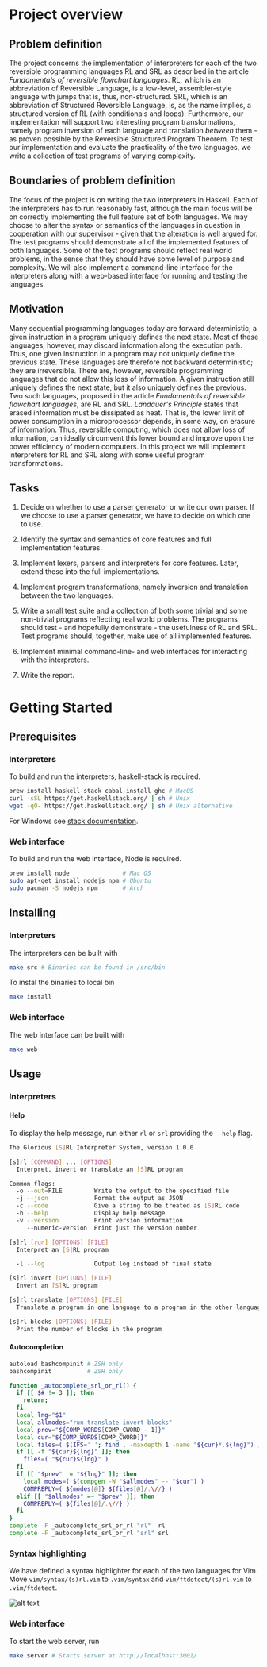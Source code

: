 # Project overview

## Problem definition

The project concerns the implementation of interpreters for each of the
two reversible programming languages RL and SRL as described in the
article <i>Fundamentals of reversible flowchart languages</i>. RL,
which is an abbreviation of Reversible Language, is a low-level,
assembler-style language with jumps that is, thus, non-structured. SRL,
which is an abbreviation of Structured Reversible Language, is, as the
name implies, a structured version of RL (with conditionals and loops).
Furthermore, our implementation will support two interesting program transformations, namely
program inversion of each language and translation <i>between</i> them - as proven possible by the Reversible Structured Program Theorem. To test our implementation and evaluate the practicality of the two
languages, we write a collection of test programs of varying complexity.

## Boundaries of problem definition

The focus of the project is on writing the two interpreters in Haskell.
Each of the interpreters has to run reasonably fast, although the main
focus will be on correctly implementing the full feature set of both
languages.
We may choose to alter the syntax or semantics of the languages in
question in cooperation with our supervisor - given that the
alteration is well argued for.
The test programs should demonstrate all of the implemented features of
both languages. Some of the test programs should reflect real world
problems, in the sense that they should have some level of purpose and
complexity.
We will also implement a command-line interface for the interpreters
along with a web-based interface for running and testing the languages.

## Motivation

Many sequential programming languages today are forward deterministic; a
given instruction in a program uniquely defines the next state. Most of
these languages, however, may discard information along the execution
path. Thus, one given instruction in a program may not uniquely define
the previous state. These languages are therefore not backward
deterministic; they are irreversible.
There are, however, reversible programming languages that do not allow
this loss of information. A given instruction still uniquely defines the
next state, but it also uniquely defines the previous. Two such
languages, proposed in the article *Fundamentals of reversible
flowchart languages*, are RL and SRL.
*Landauer's Principle* states that erased information must be
dissipated as heat. That is, the lower limit of power consumption in a
microprocessor depends, in some way, on erasure of information. Thus,
reversible computing, which does not allow loss of information, can
ideally circumvent this lower bound and improve upon the power
efficiency of modern computers.
In this project we will implement interpreters for RL and SRL along with
some useful program transformations.

## Tasks

1.  Decide on whether to use a parser generator or write our own parser.
    If we choose to use a parser generator, we have to decide on which
    one to use.

2.  Identify the syntax and semantics of core features and full
    implementation features.

3.  Implement lexers, parsers and interpreters for core features. Later,
    extend these into the full implementations.

4.  Implement program transformations, namely inversion and translation
    between the two languages.

5.  Write a small test suite and a collection of both some trivial and
    some non-trivial programs reflecting real world problems. The
    programs should test - and hopefully demonstrate - the
    usefulness of RL and SRL. Test programs should, together, make use
    of all implemented features.

6.  Implement minimal command-line- and web interfaces for interacting
    with the interpreters.

7.  Write the report.



# Getting Started

## Prerequisites

### Interpreters
To build and run the interpreters, haskell-stack is required.
```bash
brew install haskell-stack cabal-install ghc # MacOS
curl -sSL https://get.haskellstack.org/ | sh # Unix
wget -qO- https://get.haskellstack.org/ | sh # Unix alternative
```
For Windows see [stack documentation](https://docs.haskellstack.org/en/stable/README/).

### Web interface
To build and run the web interface, Node is required.
```bash
brew install node               # Mac OS
sudo apt-get install nodejs npm # Ubuntu
sudo pacman -S nodejs npm       # Arch
```

## Installing

### Interpreters

The interpreters can be built with
```bash
make src # Binaries can be found in /src/bin
```

To instal the binaries to local bin
```bash
make install
```

### Web interface
The web interface can be built with
```bash
make web
```

## Usage

### Interpreters

#### Help
To display the help message, run either `rl` or `srl` providing the `--help` flag.
```bash
The Glorious [S]RL Interpreter System, version 1.0.0

[s]rl [COMMAND] ... [OPTIONS]
  Interpret, invert or translate an [S]RL program

Common flags:
  -o --out=FILE         Write the output to the specified file
  -j --json             Format the output as JSON
  -c --code             Give a string to be treated as [S]RL code
  -h --help             Display help message
  -v --version          Print version information
     --numeric-version  Print just the version number

[s]rl [run] [OPTIONS] [FILE]
  Interpret an [S]RL program

  -l --log              Output log instead of final state

[s]rl invert [OPTIONS] [FILE]
  Invert an [S]RL program

[s]rl translate [OPTIONS] [FILE]
  Translate a program in one language to a program in the other language

[s]rl blocks [OPTIONS] [FILE]
  Print the number of blocks in the program
```

#### Autocompletion

```bash
autoload bashcompinit # ZSH only
bashcompinit          # ZSH only

function _autocomplete_srl_or_rl() {
  if [[ $# != 3 ]]; then
    return;
  fi
  local lng="$1"
  local allmodes="run translate invert blocks"
  local prev="${COMP_WORDS[COMP_CWORD - 1]}"
  local cur="${COMP_WORDS[COMP_CWORD]}"
  local files=( $(IFS=' '; find . -maxdepth 1 -name "${cur}*.${lng}") )
  if [[ -f "${cur}${lng}" ]]; then
    files=( "${cur}${lng}" )
  fi
  if [[ "$prev"  = "${lng}" ]]; then
    local modes=( $(compgen -W "$allmodes" -- "$cur") )
    COMPREPLY=( ${modes[@]} ${files[@]/.\//} )
  elif [[ "$allmodes" =~ "$prev" ]]; then
    COMPREPLY=( ${files[@]/.\//} )
  fi
}
complete -F _autocomplete_srl_or_rl "rl"  rl
complete -F _autocomplete_srl_or_rl "srl" srl
```

### Syntax highlighting

We have defined a syntax highlighter for each of the two languages for Vim. Move `vim/syntax/(s)rl.vim` to `.vim/syntax` and `vim/ftdetect/(s)rl.vim` to `.vim/ftdetect`.

![alt text](https://imgur.com/a/IvtUySO)

### Web interface

To start the web server, run
```bash
make server # Starts server at http://localhost:3001/
```
